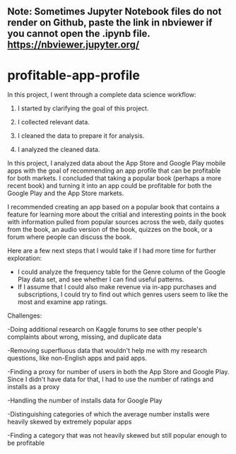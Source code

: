 Note: Sometimes Jupyter Notebook files do not render on Github, paste the link in nbviewer if you cannot open the .ipynb file.
https://nbviewer.jupyter.org/
-----
# profitable-app-profile

In this project, I went through a complete data science workflow:

1. I started by clarifying the goal of this project.

2. I collected relevant data.

3. I cleaned the data to prepare it for analysis.

4. I analyzed the cleaned data.

In this project, I analyzed data about the App Store and Google Play mobile apps with the goal of recommending an app profile that can be profitable for both markets. I concluded that taking a popular book (perhaps a more recent book) and turning it into an app could be profitable for both the Google Play and the App Store markets.

I recommended creating an app based on a popular book that contains a feature for learning more about the critial and interesting points in the book with information pulled from popular sources across the web, daily quotes from the book, an audio version of the book, quizzes on the book, or a forum where people can discuss the book.


Here are a few next steps that I would take if I had more time for further exploration:
- I could analyze the frequency table for the Genre column of the Google Play data set, and see whether I can find useful patterns.
- If I assume that I could also make revenue via in-app purchases and subscriptions, I could try to find out which genres users seem to like the most and examine app ratings.


Challenges:

-Doing additional research on Kaggle forums to see other people's complaints about wrong, missing, and duplicate data

-Removing superfluous data that wouldn't help me with my research questions, like non-English apps and paid apps.

-Finding a proxy for number of users in both the App Store and Google Play. Since I didn't have data for that, I had to use the number of ratings and installs as a proxy

-Handling the number of installs data for Google Play

-Distinguishing categories of which the average number installs were heavily skewed by extremely popular apps

-Finding a category that was not heavily skewed but still popular enough to be profitable
